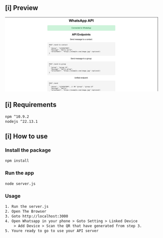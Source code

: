 ## [i] Preview
![Preview](preview.png)

## [i] Requirements
```
npm ^10.9.2
nodejs ^22.13.1
```

## [i] How to use

### Install the package

```
npm install
```

### Run the app

```
node server.js
```

### Usage
```
1. Run the server.js
2. Open The Browser
3. Goto http://localhost:3000
4. Open Whatsapp in your phone > Goto Setting > Linked Device
    > Add Device > Scan the QR that have generated from step 3.
5. Youre ready to go to use your API server
```